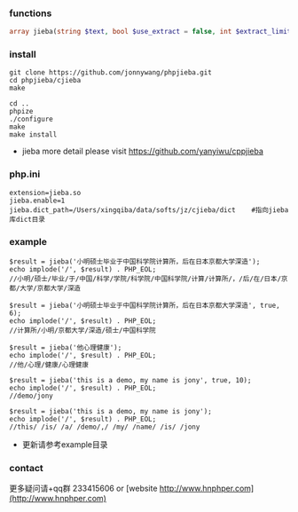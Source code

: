 
### functions
```php
array jieba(string $text, bool $use_extract = false, int $extract_limit = 10)
```

### install
```
git clone https://github.com/jonnywang/phpjieba.git
cd phpjieba/cjieba
make

cd ..
phpize
./configure
make
make install
```
* jieba more detail please visit https://github.com/yanyiwu/cppjieba

### php.ini
```
extension=jieba.so
jieba.enable=1
jieba.dict_path=/Users/xingqiba/data/softs/jz/cjieba/dict    #指向jieba库dict目录
```

### example
```
$result = jieba('小明硕士毕业于中国科学院计算所，后在日本京都大学深造');
echo implode('/', $result) . PHP_EOL;
//小明/硕士/毕业/于/中国/科学/学院/科学院/中国科学院/计算/计算所/，/后/在/日本/京都/大学/京都大学/深造

$result = jieba('小明硕士毕业于中国科学院计算所，后在日本京都大学深造', true, 6);
echo implode('/', $result) . PHP_EOL;
//计算所/小明/京都大学/深造/硕士/中国科学院

$result = jieba('他心理健康');
echo implode('/', $result) . PHP_EOL;
//他/心理/健康/心理健康

$result = jieba('this is a demo, my name is jony', true, 10);
echo implode('/', $result) . PHP_EOL;
//demo/jony

$result = jieba('this is a demo, my name is jony');
echo implode('/', $result) . PHP_EOL;
//this/ /is/ /a/ /demo/,/ /my/ /name/ /is/ /jony
```
 * 更新请参考example目录

### contact
更多疑问请+qq群 233415606 or [website http://www.hnphper.com](http://www.hnphper.com)



